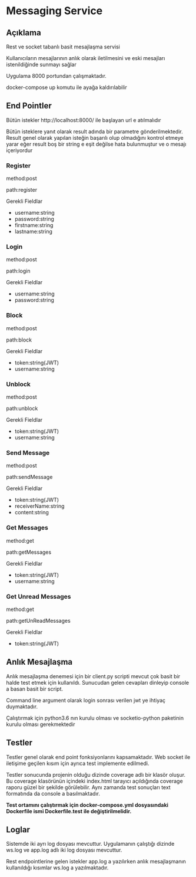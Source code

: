 <h1>Messaging Service</h1>

<h2>Açıklama</h3>
<p>Rest ve socket tabanlı basit mesajlaşma servisi</p>
<p>Kullanıcıların mesajlarının anlık olarak iletilmesini ve eski mesajları istenildiğinde sunmayı sağlar</p>
<p>Uygulama 8000 portundan çalışmaktadır.</p>
<p>docker-compose up komutu ile ayağa kaldırılabilir</p>

<h2>End Pointler</h2>
<p>Bütün istekler http://localhost:8000/ ile başlayan url e atılmalıdır</p>
<p>Bütün isteklere yanıt olarak result adında bir parametre gönderilmektedir. Result genel olarak yapılan isteğin başarılı olup olmadığını kontrol etmeye yarar eğer result boş bir string e eşit değilse hata bulunmuştur ve o mesajı içeriyordur</p>
<h3>Register</h3>
<p>method:post</p>
<p>path:register</p>
<p>Gerekli Fieldlar</p>
<ul>
    <li>username:string</li>
    <li>password:string</li>
    <li>firstname:string</li>
    <li>lastname:string</li>
</ul>
<h3>Login</h3>
<p>method:post</p>
<p>path:login</p>
<p>Gerekli Fieldlar</p>
<ul>
    <li>username:string</li>
    <li>password:string</li>
</ul>
<h3>Block</h3>
<p>method:post</p>
<p>path:block</p>
<p>Gerekli Fieldlar</p>
<ul>
    <li>token:string(JWT)</li>
    <li>username:string</li>
</ul>
<h3>Unblock</h3>
<p>method:post</p>
<p>path:unblock</p>
<p>Gerekli Fieldlar</p>
<ul>
    <li>token:string(JWT)</li>
    <li>username:string</li>
</ul>
<h3>Send Message</h3>
<p>method:post</p>
<p>path:sendMessage</p>
<p>Gerekli Fieldlar</p>
<ul>
    <li>token:string(JWT)</li>
    <li>receiverName:string</li>
    <li>content:string</li>
</ul>
<h3>Get Messages</h3>
<p>method:get</p>
<p>path:getMessages</p>
<p>Gerekli Fieldlar</p>
<ul>
    <li>token:string(JWT)</li>
    <li>username:string</li>
</ul>
<h3>Get Unread Messages</h3>
<p>method:get</p>
<p>path:getUnReadMessages</p>
<p>Gerekli Fieldlar</p>
<ul>
    <li>token:string(JWT)</li>
</ul>

<h2>Anlık Mesajlaşma</h2>
<p>Anlık mesajlaşma denemesi için bir client.py scripti mevcut çok basit bir halde test etmek için kullanıldı. Sunucudan gelen cevapları dinleyip console a basan basit bir script.</p>
<p>Command line argument olarak login sonrası verilen jwt ye ihtiyaç duymaktadır.</p>
<p>Çalıştırmak için python3.6 nın kurulu olması ve socketio-python paketinin kurulu olması gerekmektedir</p>


<h2>Testler</h2>
<p>Testler genel olarak end point fonksiyonlarını kapsamaktadır. Web socket ile iletişime geçilen kısım için ayrıca test implemente edilmedi.</p>
<p>Testler sonucunda projenin olduğu dizinde coverage adlı bir klasör oluşur. Bu coverage klasörünün içindeki index.html tarayıcı açıldığında coverage raporu güzel bir şekilde görülebilir. Aynı zamanda test sonuçları text formatında da console a basılmaktadır.</p>
<p><strong>Test ortamını çalıştırmak için docker-compose.yml dosyasındaki Dockerfile ismi Dockerfile.test ile değiştirilmelidir.</strong></p>


<h2>Loglar</h2>
<p>Sistemde iki ayrı log dosyası mevcuttur. Uygulamanın çalıştığı dizinde ws.log ve app.log adlı iki log dosyası mevcuttur.</p>
<p>Rest endpointlerine gelen istekler app.log a yazılırken anlık mesajlaşmanın kullanıldığı kısımlar ws.log a yazılmaktadır.</p>

